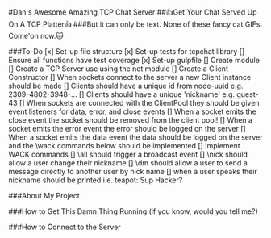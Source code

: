#Dan's Awesome Amazing TCP Chat Server
##:+1:Get Your Chat Served Up On A TCP Platter:+1:
###But it can only be text. None of these fancy cat GIFs. Come'on now.:cat:

###To-Do
[x] Set-up file structure
[x] Set-up tests for tcpchat library
  [] Ensure all functions have test coverage
[x] Set-up gulpfile
[] Create module
  [] Create a TCP Server use using the net module
  [] Create a Client Constructor
    [] When sockets connect to the server a new Client instance should be made
    [] Clients should have a unique id from node-uuid e.g. 2309-4802-3948-...
    [] Clients should have a unique 'nickname' e.g. guest-43
  [] When sockets are connected with the ClientPool they should be given event listeners for data, error, and close events
    [] When a socket emits the close event the socket should be removed from the client pool!
    [] When a socket emits the error event the error should be logged on the server
    [] When a socket emits the data event the data should be logged on the server and the \wack commands below should be implemented
  [] Implement WACK commands
    [] \all should trigger a broadcast event
    [] \nick should allow a user change their nickname
    [] \dm should allow a user to send a message directly to another user by nick name
    [] when a user speaks their nickname should be printed i.e. teapot: Sup Hacker?

###About My Project

###How to Get This Damn Thing Running (if you know, would you tell me?)

###How to Connect to the Server
